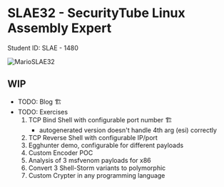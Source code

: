 # SLAE32 - SecurityTube Linux Assembly Expert

Student ID: SLAE - 1480

![MarioSLAE32](https://user-images.githubusercontent.com/7789866/124338283-f222fa80-db74-11eb-80b2-f117391dc627.png)

## WIP
- TODO: Blog :building_construction:
- TODO: Exercises
    1. TCP Bind Shell with configurable port number :building_construction:
        * autogenerated version doesn't handle 4th arg (esi) correctly
    2. TCP Reverse Shell with configurable IP/port
    3. Egghunter demo, configurable for different payloads
    4. Custom Encoder POC
    5. Analysis of 3 msfvenom payloads for x86
    6. Convert 3 Shell-Storm variants to polymorphic
    7. Custom Crypter in any programming language
